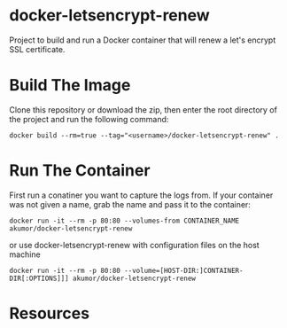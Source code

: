 # docker-letsencrypt-renew
Project to build and run a Docker container that will renew a let's encrypt SSL certificate.

# Build The Image

Clone this repository or download the zip, then enter the root directory of the project and run the following command:

```
docker build --rm=true --tag="<username>/docker-letsencrypt-renew" .
```

# Run The Container
First run a conatiner you want to capture the logs from. If your container was not given a name, grab the name and pass it to the container:

```
docker run -it --rm -p 80:80 --volumes-from CONTAINER_NAME akumor/docker-letsencrypt-renew
```

or use docker-letsencrypt-renew with configuration files on the host machine

```
docker run -it --rm -p 80:80 --volume=[HOST-DIR:]CONTAINER-DIR[:OPTIONS]]] akumor/docker-letsencrypt-renew
```

# Resources

